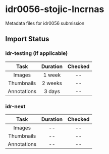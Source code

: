# idr0056-stojic-lncrnas
Metadata files for idr0056 submission

## Import Status

### idr-testing (if applicable)
| Task | Duration | Checked |
| :----: |:----:| :----:|
| Images| 1 week | -- |
| Thumbnails | 2 weeks | -- |
| Annotations | 3 days | -- |

### idr-next
| Task | Duration | Checked |
| :----: |:----:| :----:|
| Images| -- | -- |
| Thumbnails | -- | -- |
| Annotations | -- | -- |
